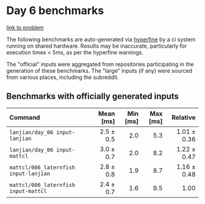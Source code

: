 # Day 6 benchmarks

[link to problem](http://adventofcode.com/2021/day/6)

The following benchmarks are auto-generated via [hyperfine](https://github.com/sharkdp/hyperfine) by a ci system running on shared hardware. Results may be inaccurate, particularly for execution times < 5ms, as per the hyperfine warnings.

The "official" inputs were aggregated from repositories participating in the generation of these benchmarks. The "large" inputs (if any) were sourced from various places, including the subreddit.

## Benchmarks with officially generated inputs
| Command | Mean [ms] | Min [ms] | Max [ms] | Relative |
|:---|---:|---:|---:|---:|
| `lanjian/day_06 input-lanjian` | 2.5 ± 0.5 | 2.0 | 5.3 | 1.01 ± 0.36 |
| `lanjian/day_06 input-mattcl` | 3.0 ± 0.7 | 2.0 | 8.2 | 1.22 ± 0.47 |
| `mattcl/006_laternfish input-lanjian` | 2.8 ± 0.8 | 1.9 | 8.7 | 1.16 ± 0.48 |
| `mattcl/006_laternfish input-mattcl` | 2.4 ± 0.7 | 1.6 | 9.5 | 1.00 |
